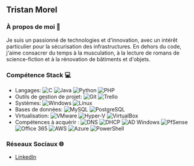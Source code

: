 ## Tristan Morel

### À propos de moi 🌟
Je suis un passionné de technologies et d'innovation, avec un intérêt particulier pour la sécurisation des infrastructures. En dehors du code, j'aime consacrer du temps à la musculation, à la lecture de romans de science-fiction et à la rénovation de bâtiments et d'objets.

### Compétence Stack 💻
- Langages: ![C](https://upload.wikimedia.org/wikipedia/commons/thumb/1/18/C_Programming_Language.svg/280px-C_Programming_Language.svg.png) ![Java](lien_vers_l_image_Java) ![Python](lien_vers_l_image_Python) ![PHP](lien_vers_l_image_PHP)
- Outils de gestion de projet: ![Git](lien_vers_l_image_Git) ![Trello](lien_vers_l_image_Trello)
- Systèmes: ![Windows](lien_vers_l_image_Windows) ![Linux](lien_vers_l_image_Linux)
- Bases de données: ![MySQL](lien_vers_l_image_MySQL) ![PostgreSQL](lien_vers_l_image_PostgreSQL)
- Virtualisation: ![VMware](lien_vers_l_image_VMware) ![Hyper-V](lien_vers_l_image_Hyper-V) ![VirtualBox](lien_vers_l_image_VirtualBox)
- Compétences à acquérir : ![DNS](lien_vers_l_image_DNS) ![DHCP](lien_vers_l_image_DHCP) ![AD Windows](lien_vers_l_image_AD_Windows) ![PfSense](lien_vers_l_image_PfSense) ![Office 365](lien_vers_l_image_Office_365) ![AWS](lien_vers_l_image_AWS) ![Azure](lien_vers_l_image_Azure) ![PowerShell](lien_vers_l_image_PowerShell)

### Réseaux Sociaux 🌐
- [LinkedIn](www.linkedin.com/in/tristan-morel21)
